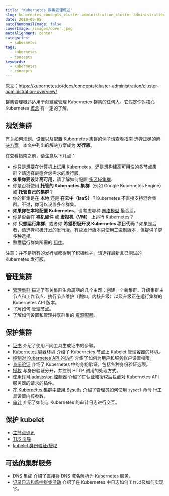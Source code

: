 ```yaml
---
title: "Kubernetes 群集管理概述"
slug: kubernetes_concepts_cluster-administration_cluster-administration-overview
date: 2018-09-05
autoThumbnailImage: false
coverImage: /images/cover.jpeg
metaAlignment: center
categories:
  - kubernetes
tags:
  - kubernetes
  - concepts
keywords:
  - kubernetes
  - concepts
---
```


原文：https://kubernetes.io/docs/concepts/cluster-administration/cluster-administration-overview/

群集管理概述适用于创建或管理 Kubernetes 群集的任何人。它假定你对核心 Kubernetes [概念](https://kubernetes.io/docs/concepts/) 有一定的了解。

<!--more-->

## 规划集群

有关如何规划、设置以及配置 Kubernetes 集群的例子请查看指南 [选择正确的解决方案](https://kubernetes.io/docs/setup/pick-right-solution/)。本文中列出的解决方案成为 **发行版**。

在查看指南之前，请注意以下几点：

- 你只是想要在计算机上试用 Kubernetes，还是想构建高可用性的多节点集群？请选择最适合您需求的发行版。
- **如果你要设计高可用**，请了解如何配置 [多区域集群](https://kubernetes.io/docs/concepts/cluster-administration/federation/).
- 你是否将使用 **托管的 Kubernetes 集群**（例如 Google Kubernetes Engine）或 **托管自己的集群**？
- 你的群集是在 **本地** 还是 **在云中（IaaS）**？Kubernetes 不直接支持混合集群。不过，你可以设置多个群集。
- **如果你在本地配置 Kubernetes**，请考虑哪种 [网络模型](https://kubernetes.io/docs/concepts/cluster-administration/networking/) 最合适。
- 你是否会在 **裸机硬件** 或 **虚拟机（VM）** 上运行 Kubernetes？
- 你 **只想运行集群**，或者你 **希望积极开发 Kubernetes 项目代码**？如果是后者，请选择积极开发的发行版。有些发行版本只使用二进制版本，但提供了更多种选择。
- 熟悉运行群集所需的 [组件](https://kubernetes.io/docs/admin/cluster-components/)。

注意：并不是所有的发行版都得到了积极维护。请选择最新且已测试的 Kubernetes 发行版。

## 管理集群

- [管理集群](https://kubernetes.io/docs/tasks/administer-cluster/cluster-management/) 描述了有关集群生命周期的几个主题：创建一个新集群、升级集群主节点和工作节点、执行节点维护（例如，内核升级）以及升级正在运行集群的 Kubernetes API 版本。
- 了解如何 [管理节点](https://kubernetes.io/docs/concepts/nodes/node/)。
- 了解如何设置和管理共享群集的 [资源配额](https://kubernetes.io/docs/concepts/policy/resource-quotas/)。

## 保护集群

- [证书](https://kubernetes.io/docs/concepts/cluster-administration/certificates/) 介绍了使用不同工具生成证书的步骤。
- [Kubernetes 容器环境](https://kubernetes.io/docs/concepts/containers/container-environment-variables/) 介绍了 Kubernetes 节点上 Kubelet 管理容器的环境。
- [控制对 Kubernetes API 的访问](https://kubernetes.io/docs/reference/access-authn-authz/controlling-access/) 介绍了如何为用户和服务帐户设置权限。
- [身份验证](https://kubernetes.io/docs/reference/access-authn-authz/authentication/) 介绍了 Kubernetes 中的身份验证，包括各种身份验证选项。
- [授权](https://kubernetes.io/docs/reference/access-authn-authz/authorization/) 与身份验证分开，并控制 HTTP 调用的处理方式。
- [使用许可 admission 控制器](https://kubernetes.io/docs/reference/access-authn-authz/admission-controllers/) 介绍了在认证和授权后拦截对 Kubernetes API 服务器的请求的插件。
- [在 Kubernetes 集群中使用 Sysctls](https://kubernetes.io/docs/concepts/cluster-administration/sysctl-cluster/) 介绍了管理员如何使用 `sysctl` 命令 行工具设置内核参数。
- [审计](https://kubernetes.io/docs/tasks/debug-application-cluster/audit/) 介绍了如何与 Kubernetes 的审计日志进行交互。

## 保护 kubelet

- [主节点通讯](https://kubernetes.io/docs/concepts/architecture/master-node-communication/)
- [TLS 引导](https://kubernetes.io/docs/reference/command-line-tools-reference/kubelet-tls-bootstrapping/)
- [kubelet 身份验证/授权](https://kubernetes.io/docs/admin/kubelet-authentication-authorization/)

## 可选的集群服务

- [DNS 集成](https://kubernetes.io/docs/concepts/services-networking/dns-pod-service/) 介绍了直接将 DNS 域名解析为 Kubernetes 服务。
- [记录日志和监控群集活动](https://kubernetes.io/docs/concepts/cluster-administration/logging/) 介绍了在 Kubernetes 中日志如何工作以及如何实现它。
